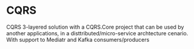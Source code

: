 # CQRS
CQRS 3-layered solution with a CQRS.Core project that can be used by another applications, in a disttributed/micro-service archtecture cenario.
With support to Mediatr and Kafka consumers/producers
